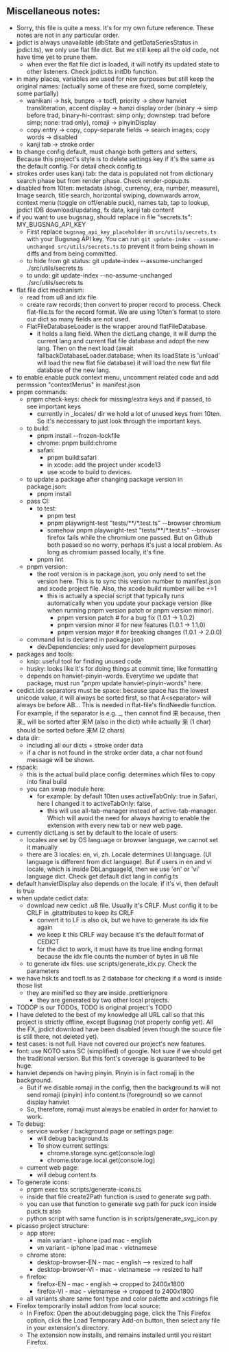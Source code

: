 ## Miscellaneous notes:

- Sorry, this file is quite a mess. It's for my own future reference. These notes are not in any particular order.
- jpdict is always unavailable (dbState and getDataSeriesStatus in jpdict.ts), we only use flat file dict. But we still keep all the old code, not have time yet to prune them.
  - when ever the flat file dict is loaded, it will notify its updated state to other listeners. Check jpdict.ts initDb function.
- in many places, variables are used for new purposes but still keep the original names: (actually some of these are fixed, some completely, some partially)
  - wanikani -> hsk, bunpro -> tocfl, priority -> show hanviet transliteration, accent display -> hanzi display order (binary -> simp before trad, binary-hi-contrast: simp only; downstep: trad before simp; none: trad only), romaji -> pinyinDisplay
  - copy entry -> copy, copy-separate fields -> search images; copy words -> disabled
  - kanji tab -> stroke order
- to change config default, must change both getters and setters. Because this project's style is to delete settings key if it's the same as the default config. For detail check config.ts
- strokes order uses kanji tab: the data is populated not from dictionary search phase but from render phase. Check render-popup.ts
- disabled from 10ten: metadata (shogi, currency, era, number, measure), Image search, title search, horizontal swiping, downwards arrow, context menu (toggle on off/enable puck), names tab, tap to lookup, jpdict IDB download/updating, fx data, kanji tab content
- if you want to use bugsnag, should replace in file "secrets.ts": MY_BUGSNAG_API_KEY
  - First replace `bugsnag_api_key_placeholder` in `src/utils/secrets.ts` with your Bugsnag API key. You can run `git update-index --assume-unchanged src/utils/secrets.ts` to prevent it from being shown in diffs and from being committed.
  - to hide from git status: git update-index --assume-unchanged ./src/utils/secrets.ts
  - to undo: git update-index --no-assume-unchanged ./src/utils/secrets.ts
- flat file dict mechanism:
  - read from u8 and idx file
  - create raw records; then convert to proper record to process. Check flat-file.ts for the record format. We are using 10ten's format to store our dict so many fields are not used.
  - FlatFileDatabaseLoader is the wrapper around flatFileDatabase.
    - it holds a lang field. When the dictLang change, it will dump the current lang and current flat file database and adopt the new lang. Then on the next load (await fallbackDatabaseLoader.database; when its loadState is 'unload' will load the new flat file database) it will load the new flat file database of the new lang.
- to enable enable puck context menu, uncomment related code and add permssion "contextMenus" in manifest.json
- pnpm commands:
  - pnpm check-keys: check for missing/extra keys and if passed, to see important keys
    - currently in \_locales/ dir we hold a lot of unused keys from 10ten. So it's neccessary to just look through the important keys.
  - to build:
    - pnpm install --frozen-lockfile
    - chrome: pnpm build:chrome
    - safari:
      - pnpm build:safari
      - in xcode: add the project under xcode13
      - use xcode to build to devices.
  - to update a package after changing package version in package.json:
    - pnpm install <package-name>
  - pass CI:
    - to test:
      - pnpm test
      - pnpm playwright-test "tests/\*\*/\*.test.ts" --browser chromium
      - somehow pnpm playwright-test "tests/\*\*/\*.test.ts" --browser firefox fails while the chromium one passed. But on Github both passed so no worry, perhaps it's just a local problem. As long as chromium passed locally, it's fine.
    - pnpm lint
  - pnpm version:
    - the root version is in package.json, you only need to set the version here. This is to sync this version number to manifest.json and xcode project file. Also, the xcode build number will be +=1
      - this is actually a special script that typically runs automatically when you update your package version (like when running pnpm version patch or pnpm version minor).
        - pnpm version patch # for a bug fix (1.0.1 -> 1.0.2)
        - pnpm version minor # for new features (1.0.1 -> 1.1.0)
        - pnpm version major # for breaking changes (1.0.1 -> 2.0.0)
  - command list is declared in package.json
    - devDependencies: only used for development purposes
- packages and tools:
  - knip: useful tool for finding unused code
  - husky: looks like it's for doing things at commit time, like formatting
  - depends on hanviet-pinyin-words. Everytime we update that package, must run "pnpm update hanviet-pinyin-words" here.
- cedict.idx separators must be space: because space has the lowest unicode value, it will always be sorted first, so that A\<separator\> will always be before AB... This is needed in flat-file's findNeedle function. For example, if the separator is e.g. \_, then cannot find 来 because, then 来\_ will be sorted after 来M (also in the dict) while actually 来 (1 char) should be sorted before 来M (2 chars)
- data dir:
  - including all our dicts + stroke order data
  - if a char is not found in the stroke order data, a char not found message will be shown.
- rspack:
  - this is the actual build place config: determines which files to copy into final build
  - you can swap module here:
    - for example: by default 10ten uses activeTabOnly: true in Safari, here I changed it to activeTabOnly: false,
      - this will use all-tab-manager instead of active-tab-manager. Which will avoid the need for always having to enable the extension with every new tab or new web page.
- currently dictLang is set by default to the locale of users:
  - locales are set by OS language or browser language, we cannot set it manually
  - there are 3 locales: en, vi, zh. Locale determines UI language. (UI language is different from dict language). But if users in en and vi locale, which is inside DbLanguageId, then we use 'en' or 'vi' language dict. Check get default dict lang in config.ts
- default hanvietDisplay also depends on the locale. if it's vi, then default is true
- when update cedict data:
  - download new cedict .u8 file. Usually it's CRLF. Must config it to be CRLF in .gitattributes to keep its CRLF
    - convert it to LF is also ok, but we have to generate its idx file again
    - we keep it this CRLF way because it's the default format of CEDICT
    - for the dict to work, it must have its true line ending format because the idx file counts the number of bytes in u8 file
  - to generate idx files: use scripts/generate_idx.py. Check the parameters
- we have hsk.ts and tocfl.ts as 2 database for checking if a word is inside those list
  - they are minified so they are inside .prettierignore
    - they are generated by two other local projects.
- TODOP is our TODOs, TODO is original project's TODO
- I have deleted to the best of my knowledge all URL call so that this project is strictly offline, except Bugsnag (not properly config yet). All the FX, jpdict download have been disabled (even though the source file is still there, not deleted yet).
- test cases: is not full. Have not covered our project's new features.
- font: use NOTO sans SC (simplified) of google. Not sure if we should get the traditional version. But this font's coverage is guaranteed to be huge.
- hanviet depends on having pinyin. Pinyin is in fact romaji in the background.
  - But if we disable romaji in the config, then the background.ts will not send romaji (pinyin) info content.ts (foreground) so we cannot display hanviet
  - So, therefore, romaji must always be enabled in order for hanviet to work.
- To debug:
  - service worker / background page or settings page:
    - will debug background.ts
    - To show current settings:
      - chrome.storage.sync.get(console.log)
      - chrome.storage.local.get(console.log)
  - current web page:
    - will debug content.ts
- To generate icons:
  - pnpm exec tsx scripts/generate-icons.ts
  - inside that file create2Path function is used to generate svg path.
  - you can use that function to generate svg path for puck icon inside puck.ts also
  - python script with same function is in scripts/generate_svg_icon.py
- picasso project structure:
  - app store:
    - main variant - iphone ipad mac - english
    - vn variant - iphone ipad mac - vietnamese
  - chrome store:
    - desktop-browser-EN - mac - english --> resized to half
    - desktop-browser-VI - mac - vietnamese --> resized to half
  - firefox:
    - firefox-EN - mac - english -> cropped to 2400x1800
    - firefox-VI - mac - vietnamese -> cropped to 2400x1800
  - all variants share same font type and color palette and xcstrings file
- Firefox temporarily install addon from local source:
  - In Firefox: Open the about:debugging page, click the This Firefox option, click the Load Temporary Add-on button, then select any file in your extension's directory.
  - The extension now installs, and remains installed until you restart Firefox.
